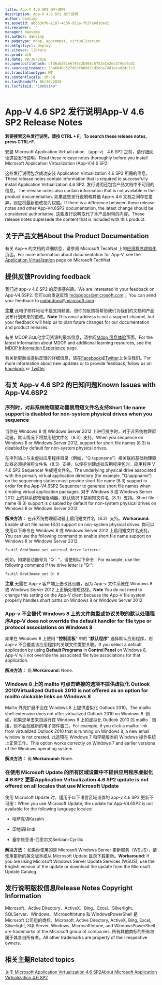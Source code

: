 ```yaml
---
title: App-V 4.6 SP2 发行说明
description: App-V 4.6 SP2 发行说明
author: dansimp
ms.assetid: abb536f0-e187-4c5b-952a-f837abd10ad2
ms.reviewer: ''
manager: dansimp
ms.author: dansimp
ms.pagetype: mdop, appcompat, virtualization
ms.mktglfcycl: deploy
ms.sitesec: library
ms.prod: w10
ms.date: 08/30/2016
ms.openlocfilehash: cf36a6361e6f49c2b868c6752e1b2eb379cc9a31
ms.sourcegitcommit: 354664bc527d93f80687cd2eba70d1eea024c7c3
ms.translationtype: MT
ms.contentlocale: zh-CN
ms.lasthandoff: 06/26/2020
ms.locfileid: "10803149"
---
```

# <span data-ttu-id="8b360-103">App-V 4.6 SP2 发行说明</span><span class="sxs-lookup"><span data-stu-id="8b360-103">App-V 4.6 SP2 Release Notes</span></span>


**<span data-ttu-id="8b360-104">若要搜索这些发行说明，请按 CTRL + F。</span><span class="sxs-lookup"><span data-stu-id="8b360-104">To search these release notes, press CTRL+F.</span></span>**

<span data-ttu-id="8b360-105">安装 Microsoft Application Virtualization （app-v） 4.6 SP2 之前，请仔细阅读这些发行说明。</span><span class="sxs-lookup"><span data-stu-id="8b360-105">Read these release notes thoroughly before you install Microsoft Application Virtualization (App-V)4.6 SP2.</span></span>

<span data-ttu-id="8b360-106">这些发行说明包含成功安装 Application Virtualization 4.6 SP2 所需的信息。</span><span class="sxs-lookup"><span data-stu-id="8b360-106">These release notes contain information that is required to successfully install Application Virtualization 4.6 SP2.</span></span> <span data-ttu-id="8b360-107">发行说明还包含产品文档中不可用的信息。</span><span class="sxs-lookup"><span data-stu-id="8b360-107">The release notes also contain information that is not available in the product documentation.</span></span> <span data-ttu-id="8b360-108">如果这些发行说明和其他 App-v 4.6 文档之间存在差异，则应将最新更改视为权威。</span><span class="sxs-lookup"><span data-stu-id="8b360-108">If there is a difference between these release notes and other App-V4.6SP2 documentation, the latest change should be considered authoritative.</span></span> <span data-ttu-id="8b360-109">这些发行说明取代了本产品附带的内容。</span><span class="sxs-lookup"><span data-stu-id="8b360-109">These release notes supersede the content that is included with this product.</span></span>

## <span data-ttu-id="8b360-110">关于产品文档</span><span class="sxs-lookup"><span data-stu-id="8b360-110">About the Product Documentation</span></span>


<span data-ttu-id="8b360-111">有关 App-v 的文档的详细信息，请参阅 Microsoft TechNet 上的[应用程序虚拟化](https://go.microsoft.com/fwlink/?LinkID=232982)页面。</span><span class="sxs-lookup"><span data-stu-id="8b360-111">For more information about documentation for App-V, see the [Application Virtualization](https://go.microsoft.com/fwlink/?LinkID=232982) page on Microsoft TechNet.</span></span>

## <span data-ttu-id="8b360-112">提供反馈</span><span class="sxs-lookup"><span data-stu-id="8b360-112">Providing feedback</span></span>


<span data-ttu-id="8b360-113">我们对 app-v 4.6 SP2 的反馈感兴趣。</span><span class="sxs-lookup"><span data-stu-id="8b360-113">We are interested in your feedback on App-V4.6SP2.</span></span> <span data-ttu-id="8b360-114">您可以向发送反馈 <mdopdocs@microsoft.com> 。</span><span class="sxs-lookup"><span data-stu-id="8b360-114">You can send your feedback to <mdopdocs@microsoft.com>.</span></span>

<span data-ttu-id="8b360-115">**注意** 此电子邮件地址不是支持频道，但你的反馈将帮助我们为我们的文档和产品发布计划未来的更改。</span><span class="sxs-lookup"><span data-stu-id="8b360-115">**Note** This email address is not a support channel, but your feedback will help us to plan future changes for our documentation and product releases.</span></span>

 

<span data-ttu-id="8b360-116">有关 MDOP 和其他学习资源的最新信息，请参阅[Mdop 信息体验](https://go.microsoft.com/fwlink/p/?LinkId=236032)页面。</span><span class="sxs-lookup"><span data-stu-id="8b360-116">For the latest information about MDOP and additional learning resources, see the [MDOP Information Experience](https://go.microsoft.com/fwlink/p/?LinkId=236032) page.</span></span>

<span data-ttu-id="8b360-117">有关新更新或提供反馈的详细信息，请在[Facebook](https://go.microsoft.com/fwlink/p/?LinkId=242445)或[Twitter](https://go.microsoft.com/fwlink/p/?LinkId=242447)上关注我们。</span><span class="sxs-lookup"><span data-stu-id="8b360-117">For more information about new updates or to provide feedback, follow us on [Facebook](https://go.microsoft.com/fwlink/p/?LinkId=242445) or [Twitter](https://go.microsoft.com/fwlink/p/?LinkId=242447).</span></span>

## <a href="" id="known-issues-with-app-v-4-6-sp2-"></a><span data-ttu-id="8b360-118">有关 App-v 4.6 SP2 的已知问题</span><span class="sxs-lookup"><span data-stu-id="8b360-118">Known Issues with App-V4.6SP2</span></span>


### <span data-ttu-id="8b360-119">序列时，对非系统物理驱动器禁用短文件名支持</span><span class="sxs-lookup"><span data-stu-id="8b360-119">Short file name support is disabled for non-system physical drives when you sequence</span></span>

<span data-ttu-id="8b360-120">当你在 Windows 8 或 Windows Server 2012 上进行排序时，对于非系统物理驱动器，默认情况下将禁用短文件名（8.3）支持。</span><span class="sxs-lookup"><span data-stu-id="8b360-120">When you sequence on Windows 8 or Windows Server 2012, support for short file names (8.3) is disabled by default for non-system physical drives.</span></span>

<span data-ttu-id="8b360-121">在序列站上与主虚拟应用程序目录（例如，"Q:\\appname"）相关联的基础物理驱动器必须提供短文件名（8.3）支持，以便在创建虚拟应用程序包时，应用程序 V 4.6 SP2 Sequencer 生成短文件名。</span><span class="sxs-lookup"><span data-stu-id="8b360-121">The underlying physical drive associated with the primary virtual application directory (for example, “Q:\\appname”) on the sequencing station must provide short file name (8.3) support in order for the App-V4.6SP2 Sequencer to generate short file names when creating virtual application packages.</span></span> <span data-ttu-id="8b360-122">对于 Windows 8 或 Windows Server 2012 上的非系统物理驱动器，默认情况下禁用短文件名（8.3）支持。</span><span class="sxs-lookup"><span data-stu-id="8b360-122">Short file name (8.3) support is disabled by default for non-system physical drives on Windows 8 or Windows Server 2012.</span></span>

<span data-ttu-id="8b360-123">**解决方法：** 在非系统物理驱动器上启用短文件名（8.3）支持。</span><span class="sxs-lookup"><span data-stu-id="8b360-123">**Workaround:** Enable short file name (8.3) support on non-system physical drives.</span></span> <span data-ttu-id="8b360-124">你可以使用以下命令在 Windows 8 或 Windows Server 2012 上启用短文件名支持。</span><span class="sxs-lookup"><span data-stu-id="8b360-124">You can use the following command to enable short file name support on Windows 8 or Windows Server 2012.</span></span>

``` syntax
fsutil 8dot3name set <virtual drive letter>:
```

<span data-ttu-id="8b360-125">例如，如果驱动器号为 "Q："，请使用以下命令：</span><span class="sxs-lookup"><span data-stu-id="8b360-125">For example, use the following command if the drive letter is “Q:”:</span></span>

``` syntax
fsutil 8dot3name set Q: 0
```

<span data-ttu-id="8b360-126">**注意** 无需在 App-v 客户端上更改此设置，因为 App-v 文件系统在 Windows 8 或 Windows Server 2012 上正确处理短路径。</span><span class="sxs-lookup"><span data-stu-id="8b360-126">**Note** You do not need to change this setting on the App-V client because the App-V file system properly handles short paths on Windows 8 or Windows Server 2012.</span></span>

 

### <a href="" id="-------------app-v-does-not-override-the-default-handler-for-file-type-or-protocol-associations-on-windows-8"></a> <span data-ttu-id="8b360-127">App-v 不会替代 Windows 8 上的文件类型或协议关联的默认处理程序</span><span class="sxs-lookup"><span data-stu-id="8b360-127">App-V does not override the default handler for file type or protocol associations on Windows 8</span></span>

<span data-ttu-id="8b360-128">如果在 Windows 8 上使用 **"控制面板**" 中的 "**默认程序**" 选择默认应用程序，则 app-v 不会覆盖该应用程序的关联文件类型关联。</span><span class="sxs-lookup"><span data-stu-id="8b360-128">If you select a default application by using **Default Programs** in **Control Panel** on Windows 8, App-V will not override the associated file type associations for that application.</span></span>

<span data-ttu-id="8b360-129">**解决方法：** 尚.</span><span class="sxs-lookup"><span data-stu-id="8b360-129">**Workaround:** None.</span></span>

### <span data-ttu-id="8b360-130">Windows 8 上的 mailto 可点击链接的选项不提供虚拟化 Outlook 2010</span><span class="sxs-lookup"><span data-stu-id="8b360-130">Virtualized Outlook 2010 is not offered as an option for mailto clickable links on Windows 8</span></span>

<span data-ttu-id="8b360-131">Mailto 外壳扩展不会在 Windows 8 上提供虚拟化 Outlook 2010。</span><span class="sxs-lookup"><span data-stu-id="8b360-131">The mailto shell extension does not offer virtualized Outlook 2010 on Windows 8.</span></span> <span data-ttu-id="8b360-132">例如，如果您单击来自运行在 Windows 8 上的虚拟化 Outlook 2010 的 mailto：链接，则不会创建新的电子邮件窗口。</span><span class="sxs-lookup"><span data-stu-id="8b360-132">For example, if you click a mailto: link from virtualized Outlook 2010 that is running on Windows 8, a new email window is not created.</span></span> <span data-ttu-id="8b360-133">此选项在 Windows 7 和早期版本的 Windows 操作系统上正常工作。</span><span class="sxs-lookup"><span data-stu-id="8b360-133">This option works correctly on Windows 7 and earlier versions of the Windows operating system.</span></span>

<span data-ttu-id="8b360-134">**解决方法：** 尚.</span><span class="sxs-lookup"><span data-stu-id="8b360-134">**Workaround:** None.</span></span>

### <a href="" id="-------------application-virtualization-4-6-sp2-update-is-not-offered-on-all-locales-that-use-microsoft-update"></a> <span data-ttu-id="8b360-135">在使用 Microsoft Update 的所有区域设置中不提供应用程序虚拟化 4.6 SP2 更新</span><span class="sxs-lookup"><span data-stu-id="8b360-135">Application Virtualization 4.6 SP2 update is not offered on all locales that use Microsoft Update</span></span>

<span data-ttu-id="8b360-136">使用 Microsoft Update 时，适用于以下语言区域设置的 app-v 4.6 SP2 更新不可用：</span><span class="sxs-lookup"><span data-stu-id="8b360-136">When you use Microsoft Update, the update for App-V4.6SP2 is not available for the following language locales:</span></span>

-   <span data-ttu-id="8b360-137">哈萨克语</span><span class="sxs-lookup"><span data-stu-id="8b360-137">Kazakh</span></span>

-   <span data-ttu-id="8b360-138">印地语</span><span class="sxs-lookup"><span data-stu-id="8b360-138">Hindi</span></span>

-   <span data-ttu-id="8b360-139">塞尔维亚语-西里尔文</span><span class="sxs-lookup"><span data-stu-id="8b360-139">Serbian-Cyrillic</span></span>

<span data-ttu-id="8b360-140">**解决方法：** 如果你使用的是 Microsoft Windows Server 更新服务（WSUS），请使用更新的英文版本或从 Microsoft Update 目录下载更新。</span><span class="sxs-lookup"><span data-stu-id="8b360-140">**Workaround:** If you are using Microsoft Windows Server Update Services (WSUS), use the English version of the update or download the update from the Microsoft Update Catalog.</span></span>

## <span data-ttu-id="8b360-141">发行说明版权信息</span><span class="sxs-lookup"><span data-stu-id="8b360-141">Release Notes Copyright Information</span></span>


<span data-ttu-id="8b360-142">Microsoft、Active Directory、ActiveX、Bing、Excel、Silverlight、SQLServer、Windows、MicrosoftIntune 和 WindowsPowerShell 是 Microsoft 公司组的商标。</span><span class="sxs-lookup"><span data-stu-id="8b360-142">Microsoft, Active Directory, ActiveX, Bing, Excel, Silverlight, SQLServer, Windows, MicrosoftIntune, and WindowsPowerShell are trademarks of the Microsoft group of companies.</span></span> <span data-ttu-id="8b360-143">所有其他商标的所有权属于其各自所有者。</span><span class="sxs-lookup"><span data-stu-id="8b360-143">All other trademarks are property of their respective owners.</span></span>



## <span data-ttu-id="8b360-144">相关主题</span><span class="sxs-lookup"><span data-stu-id="8b360-144">Related topics</span></span>


[<span data-ttu-id="8b360-145">关于 Microsoft Application Virtualization 4.6 SP2</span><span class="sxs-lookup"><span data-stu-id="8b360-145">About Microsoft Application Virtualization 4.6 SP2</span></span>](about-microsoft-application-virtualization-46-sp2.md)

 

 





